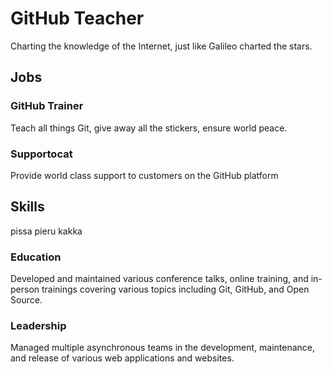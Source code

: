 
# GitHub Teacher

Charting the knowledge of the Internet, just like Galileo charted the stars.


## Jobs

### GitHub Trainer

Teach all things Git, give away all the stickers, ensure world peace.

### Supportocat

Provide world class support to customers on the GitHub platform

## Skills 
pissa pieru kakka


### Education

Developed and maintained various conference talks, online training, and in-person trainings covering various topics including Git, GitHub, and Open Source.

### Leadership

Managed multiple asynchronous teams in the development, maintenance, and release of various web applications and websites.

